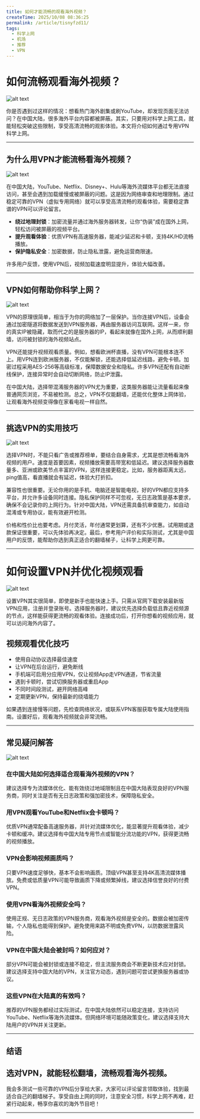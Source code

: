```yaml
---
title: 如何才能流畅的观看海外视频？
createTime: 2025/10/08 08:36:25
permalink: /article/tisnyfzd11/
tags:
  - 科学上网
  - 机场
  - 推荐
  - VPN
---
```


# 如何流畅观看海外视频？

![alt text](images/测试2/image.png)

你是否遇到过这样的情况：想看热门海外剧集或刷YouTube，却发现页面无法访问？在中国大陆，很多海外平台内容都被屏蔽。其实，只要用对科学上网工具，就能轻松突破这些限制，享受高清流畅的观影体验。本文将介绍如何通过专用VPN科学上网。

---

## 为什么用VPN才能流畅看海外视频？

![alt text](images/测试2/image-1.png)

在中国大陆，YouTube、Netflix、Disney+、Hulu等海外流媒体平台都无法直接访问，甚至会遇到加载缓慢或被屏蔽的问题。这是因为网络审查和地理限制。通过稳定可靠的VPN（虚拟专用网络）就可以享受高清流畅的观看体验，需要稳定靠谱的VPN可以评论留言。

- **绕过地理封锁**：加密流量并通过海外服务器转发，让你“伪装”成在国外上网，轻松访问被屏蔽的视频平台。
- **提升观看体验**：优质VPN有高速服务器，能减少延迟和卡顿，支持4K/HD流畅播放。
- **保护隐私安全**：加密数据，防止隐私泄露，避免运营商限速。

许多用户反馈，使用VPN后，视频加载速度明显提升，体验大幅改善。

---

## VPN如何帮助你科学上网？
![alt text](images/测试2/image-2.png)

VPN的原理很简单，相当于为你的网络加了一层保护。当你连接VPN后，设备会通过加密隧道将数据发送到VPN服务器，再由服务器访问互联网。这样一来，你的真实IP被隐藏，取而代之的是服务器的IP，看起来就像在国外上网，从而顺利翻墙，访问被封锁的海外视频站点。

VPN还能提升视频观看质量。例如，想看欧洲杯直播，没有VPN可能根本连不上。用VPN连到欧洲服务器，不仅能解锁，还能选择低延迟线路，避免卡顿。加密过程采用AES-256等高级标准，保障数据安全和隐私。许多VPN还配有自动断线保护，连接异常时会自动切断网络，防止IP泄露。

在中国大陆，选择带混淆服务器的VPN尤为重要，这类服务器能让流量看起来像普通网页浏览，不易被检测。总之，VPN不仅能翻墙，还能优化整体上网体验，让观看海外视频变得像在家看电视一样自然。

---

## 挑选VPN的实用技巧
![alt text](images/测试2/image-3.png)

选择VPN时，不能只看广告或推荐榜单，要结合自身需求，尤其是想流畅看海外视频的用户。速度是首要因素，视频播放需要高带宽和低延迟。建议选择服务器数量多、亚洲或欧美节点丰富的VPN，这样连接更稳定。比如，服务器距离太远，ping值高，看直播就会有延迟，体验大打折扣。

兼容性也很重要。无论你用的是手机、电脑还是智能电视，好的VPN都应支持多平台，并允许多设备同时连接。隐私保护同样不可忽视，无日志政策是基本要求，确保不会记录你的上网行为。针对中国大陆，VPN还需具备抗审查能力，如自动混淆或专用协议，能有效避开检测。

价格和性价比也要考虑。月付灵活，年付通常更划算，还有不少优惠。试用期或退款保证很重要，可以先体验再决定。最后，参考用户评价和实际测试，尤其是中国用户的反馈，能帮助你选到真正适合的翻墙梯子，让科学上网更可靠。

---
# 如何设置VPN并优化视频观看
![alt text](images/测试2/image-4.png)

设置VPN其实很简单，即使是新手也能快速上手。只需从官网下载安装最新版VPN应用，注册并登录账号。选择服务器时，建议优先选择负载低且靠近视频源的节点，这样能获得更流畅的观看体验。连接成功后，打开你想看的视频应用，就可以访问海外内容了。

## 视频观看优化技巧

- 使用自动协议选择最佳速度
- 让VPN在后台运行，避免断线
- 手机端可启用分应用VPN，仅让视频App走VPN通道，节省流量
- 遇到卡顿时，尝试切换服务器或重启App
- 不同时间段测试，避开网络高峰
- 定期更新VPN，保持最新的绕墙能力

如果遇到连接慢等问题，先检查网络状况，或联系VPN客服获取专属大陆使用指南。设置好后，观看海外视频就会非常流畅。

---

## 常见疑问解答
![alt text](images/测试2/image-5.png)

### 在中国大陆如何选择适合观看海外视频的VPN？

建议选择专为流媒体优化、能有效绕过地域限制且在中国大陆表现良好的VPN服务商，同时关注是否有无日志政策和强加密技术，保障隐私安全。

### 用VPN观看YouTube和Netflix会卡顿吗？

优质VPN通常配备高速服务器，并针对流媒体优化，能显著提升观看体验，减少卡顿和缓冲。建议选择有中国大陆专用节点或智能分流功能的VPN，获得更流畅的视频播放。

### VPN会影响视频画质吗？

只要VPN速度足够快，基本不会影响画质。顶级VPN甚至支持4K高清流媒体播放。免费或低质量VPN可能导致画质下降或频繁掉线，建议选择信誉良好的付费VPN。

### 使用VPN看海外视频安全吗？

使用正规、无日志政策的VPN服务商，观看海外视频是安全的。数据会被加密传输，个人隐私也能得到保护。避免使用来路不明或免费VPN，以防数据泄露风险。

### VPN在中国大陆会被封吗？如何应对？

部分VPN可能会被封锁或连接不稳定，但主流服务商会不断更新技术应对封锁。建议选择支持中国大陆的VPN，关注官方动态，遇到问题可尝试更换服务器或协议。

### 这些VPN在大陆真的有效吗？

推荐的VPN服务都经过实际测试，在中国大陆依然可以稳定连接，支持访问YouTube、Netflix等海外流媒体。但网络环境可能随政策变化，建议选择支持大陆用户的VPN并关注更新。

---

## 结语
## 选对VPN，就能轻松翻墙，流畅观看海外视频。
我会多测试一些可靠的VPN后分享给大家，大家可以评论留言领取体验，找到最适合自己的翻墙梯子。享受自由上网的同时，注意安全习惯，科学上网不再难，赶紧行动起来，畅享你喜欢的海外节目吧！

---
